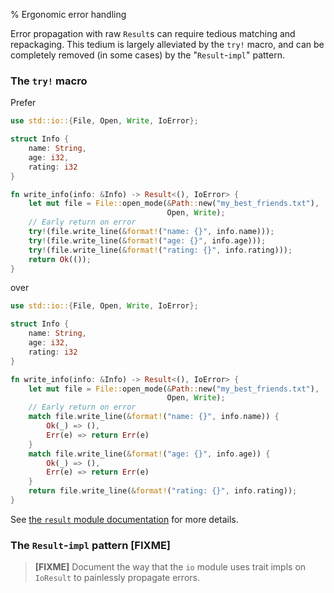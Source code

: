 % Ergonomic error handling

Error propagation with raw `Result`s can require tedious matching and
repackaging. This tedium is largely alleviated by the `try!` macro,
and can be completely removed (in some cases) by the "`Result`-`impl`"
pattern.

### The `try!` macro

Prefer

```rust
use std::io::{File, Open, Write, IoError};

struct Info {
    name: String,
    age: i32,
    rating: i32
}

fn write_info(info: &Info) -> Result<(), IoError> {
    let mut file = File::open_mode(&Path::new("my_best_friends.txt"),
                                   Open, Write);
    // Early return on error
    try!(file.write_line(&format!("name: {}", info.name)));
    try!(file.write_line(&format!("age: {}", info.age)));
    try!(file.write_line(&format!("rating: {}", info.rating)));
    return Ok(());
}
```

over

```rust
use std::io::{File, Open, Write, IoError};

struct Info {
    name: String,
    age: i32,
    rating: i32
}

fn write_info(info: &Info) -> Result<(), IoError> {
    let mut file = File::open_mode(&Path::new("my_best_friends.txt"),
                                   Open, Write);
    // Early return on error
    match file.write_line(&format!("name: {}", info.name)) {
        Ok(_) => (),
        Err(e) => return Err(e)
    }
    match file.write_line(&format!("age: {}", info.age)) {
        Ok(_) => (),
        Err(e) => return Err(e)
    }
    return file.write_line(&format!("rating: {}", info.rating));
}
```

See
[the `result` module documentation](http://static.rust-lang.org/doc/master/std/result/index.html#the-try!-macro)
for more details.

### The `Result`-`impl` pattern [FIXME]

> **[FIXME]** Document the way that the `io` module uses trait impls
> on `IoResult` to painlessly propagate errors.
